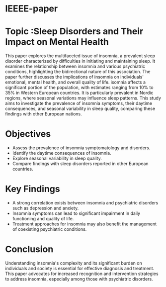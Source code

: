 # IEEEE-paper
#  Topic :Sleep Disorders and Their Impact on Mental Health
 This paper explores the multifaceted issue of insomnia, a prevalent sleep disorder characterized by difficulties in initiating and maintaining sleep.
 It examines the relationship between insomnia and various psychiatric conditions, highlighting the bidirectional nature of this association. 
 The paper further discusses the implications of insomnia on individuals' emotional, mental health, and overall quality of life.
 isomnia affects a significant portion of the population, with estimates ranging from 10% to 35% in Western European countries. It is particularly 
 prevalent in Nordic regions, where seasonal variations may influence sleep patterns. This study aims to investigate the prevalence of insomnia symptoms, 
 their daytime consequences, and seasonal variability in sleep quality, comparing these findings with other European nations.

#  Objectives
 - Assess the prevalence of insomnia symptomatology and disorders.
 - Identify the daytime consequences of insomnia.
 - Explore seasonal variability in sleep quality.
 - Compare findings with sleep disorders reported in other European countries.
#  Key Findings
- A strong correlation exists between insomnia and psychiatric disorders such as depression and anxiety.
- Insomnia symptoms can lead to significant impairment in daily functioning and quality of life.
 - Treatment approaches for insomnia may also benefit the management of coexisting psychiatric conditions.

#  Conclusion
 Understanding insomnia's complexity and its significant burden on individuals and society is essential for effective diagnosis and treatment. This paper advocates for increased recognition and intervention strategies to address insomnia, especially among those with psychiatric disorders.
